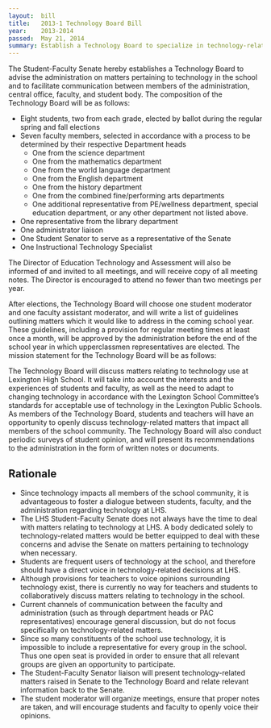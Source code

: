 ```yaml
---  
layout:  bill
title:   2013-1 Technology Board Bill
year:    2013-2014
passed:  May 21, 2014
summary: Establish a Technology Board to specialize in technology-related policy due to the growing role of technology at LHS.
---
```


The Student-Faculty Senate hereby establishes a Technology Board to advise the administration on matters pertaining to technology in the school and to facilitate communication between members of the administration, central office, faculty, and student body. The composition of the Technology Board will be as follows:

* Eight students, two from each grade, elected by ballot during the regular spring and fall elections
* Seven faculty members, selected in accordance with a process to be determined by their respective Department heads
  * One from the science department
  * One from the mathematics department
  * One from the world language department
  * One from the English department
  * One from the history department
  * One from the combined fine/performing arts departments
  * One additional representative from PE/wellness department, special education department, or any other department not listed above.
* One representative from the library department
* One administrator liaison
* One Student Senator to serve as a representative of the Senate
* One Instructional Technology Specialist

The Director of Education Technology and Assessment will also be informed of and invited to all meetings, and will receive copy of all meeting notes. The Director is encouraged to attend no fewer than two meetings per year.

After elections, the Technology Board will choose one student moderator and one faculty assistant moderator, and will write a list of guidelines outlining matters which it would like to address in the coming school year. These guidelines, including a provision for regular meeting times at least once a month, will be approved by the administration before the end of the school year in which upperclassmen representatives are elected. The mission statement for the Technology Board will be as follows:

The Technology Board will discuss matters relating to technology use at Lexington High School. It will take into account the interests and the experiences of students and faculty, as well as the need to adapt to changing technology in accordance with the Lexington School Committee’s standards for acceptable use of technology in the Lexington Public Schools. As members of the Technology Board, students and teachers will have an opportunity to openly discuss technology-related matters that impact all members of the school community. The Technology Board will also conduct periodic surveys of student opinion, and will present its recommendations to the administration in the form of written notes or documents. 


Rationale
---------
* Since technology impacts all members of the school community, it is advantageous to foster a dialogue between students, faculty, and the administration regarding technology at LHS.
* The LHS Student-Faculty Senate does not always have the time to deal with matters relating to technology at LHS. A body dedicated solely to technology-related matters would be better equipped to deal with these concerns and advise the Senate on matters pertaining to technology when necessary.
* Students are frequent users of technology at the school, and therefore should have a direct voice in technology-related decisions at LHS.
* Although provisions for teachers to voice opinions surrounding technology exist, there is currently no way for teachers and students to collaboratively discuss matters relating to technology in the school. 
* Current channels of communication between the faculty and administration (such as through department heads or PAC representatives) encourage general discussion, but do not focus specifically on technology-related matters.
* Since so many constituents of the school use technology, it is impossible to include a representative for every group in the school. Thus one open seat is provided in order to ensure that all relevant groups are given an opportunity to participate.
* The Student-Faculty Senator liaison will present technology-related matters raised in Senate to the Technology Board and  relate relevant information back to the Senate.
* The student moderator will organize meetings, ensure that proper notes are taken, and will encourage students and faculty to openly voice their opinions.
